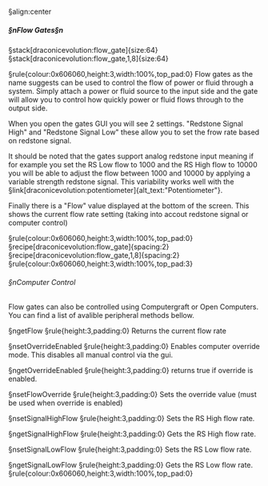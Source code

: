 §align:center
##### §nFlow Gates§n

§stack[draconicevolution:flow_gate]{size:64} §stack[draconicevolution:flow_gate,1,8]{size:64}

§rule{colour:0x606060,height:3,width:100%,top_pad:0}
Flow gates as the name suggests can be used to control the flow of power or fluid through a system. Simply attach a power or fluid source to the input side and the gate will allow you to control how quickly power or fluid flows through to the output side.

When you open the gates GUI you will see 2 settings. "Redstone Signal High" and "Redstone Signal Low" these allow you to set the frow rate based on redstone signal.

It should be noted that the gates support analog redstone input meaning if for example you set the RS Low flow to 1000 and the RS High flow to 10000 you will be able to adjust the flow between 1000 and 10000 by applying a variable strength redstone signal. This variability works well with the §link[draconicevolution:potentiometer]{alt_text:"Potentiometer"}.

Finally there is a "Flow" value displayed at the bottom of the screen. This shows the current flow rate setting (taking into accout redstone signal or computer control)

§rule{colour:0x606060,height:3,width:100%,top_pad:0}
§recipe[draconicevolution:flow_gate]{spacing:2}§recipe[draconicevolution:flow_gate,1,8]{spacing:2}
§rule{colour:0x606060,height:3,width:100%,top_pad:3}
###### §nComputer Control
Flow gates can also be controlled using Computergraft or Open Computers. You can find a list of avalible peripheral methods bellow.

§ngetFlow
§rule{height:3,padding:0}
Returns the current flow rate

§nsetOverrideEnabled
§rule{height:3,padding:0}
Enables computer override mode. This disables all manual control via the gui.

§ngetOverrideEnabled
§rule{height:3,padding:0}
returns true if override is enabled.

§nsetFlowOverride
§rule{height:3,padding:0}
Sets the override value (must be used when override is enabled) 

§nsetSignalHighFlow
§rule{height:3,padding:0}
Sets the RS High flow rate.

§ngetSignalHighFlow
§rule{height:3,padding:0}
Gets the RS High flow rate.

§nsetSignalLowFlow
§rule{height:3,padding:0}
Sets the RS Low flow rate.

§ngetSignalLowFlow
§rule{height:3,padding:0}
Gets the RS Low flow rate.
§rule{colour:0x606060,height:3,width:100%,top_pad:0}